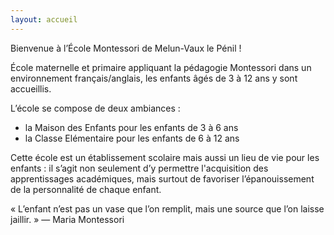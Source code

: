 ```yaml
---
layout: accueil
---
```


<p class="bleu">Bienvenue à l’École Montessori de Melun-Vaux le Pénil !</p>

École maternelle et primaire appliquant la pédagogie Montessori dans un environnement français/anglais, les enfants âgés de 3 à 12 ans y sont accueillis.

L’école se compose de deux ambiances :

- la Maison des Enfants pour les enfants de 3 à 6 ans
- la Classe Elémentaire pour les enfants de 6 à 12 ans

Cette école est un établissement scolaire mais aussi un lieu de vie pour les enfants : il s’agit non seulement d’y permettre l'acquisition des apprentissages académiques, mais surtout de favoriser l’épanouissement de la personnalité de chaque enfant.

<p class="rose">
« L’enfant n’est pas un vase que l’on remplit, mais une source que l’on laisse jaillir. » — Maria Montessori
</p>
